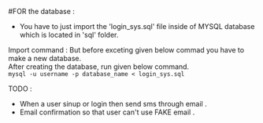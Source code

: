 #FOR the database :
- You have to just import the 'login_sys.sql' file inside of MYSQL database which is located in 'sql' folder.<br>

Import command :
But before exceting given below commad you have to make a new database.<br>
After creating the database, run given below command.<br>
`mysql -u username -p database_name < login_sys.sql`


TODO :
- When a user sinup or login then send sms through email .
- Email confirmation so that user can't use FAKE email .


